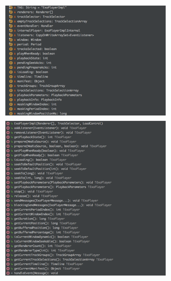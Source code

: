 ![ExoPlayerImpl_field](/images/ExoPlayerImpl_field.png)

![ExoPlayerImpl_method](/images/ExoPlayerImpl_method.png)





